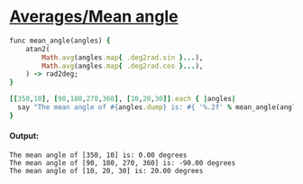 [1]: http://rosettacode.org/wiki/Averages/Mean_angle

# [Averages/Mean angle][1]

```ruby
func mean_angle(angles) {
    atan2(
        Math.avg(angles.map{ .deg2rad.sin }...),
        Math.avg(angles.map{ .deg2rad.cos }...),
    ) -> rad2deg;
}

[[350,10], [90,180,270,360], [10,20,30]].each { |angles|
  say "The mean angle of #{angles.dump} is: #{ '%.2f' % mean_angle(angles)} degrees";
}
```

#### Output:
```
The mean angle of [350, 10] is: 0.00 degrees
The mean angle of [90, 180, 270, 360] is: -90.00 degrees
The mean angle of [10, 20, 30] is: 20.00 degrees
```
